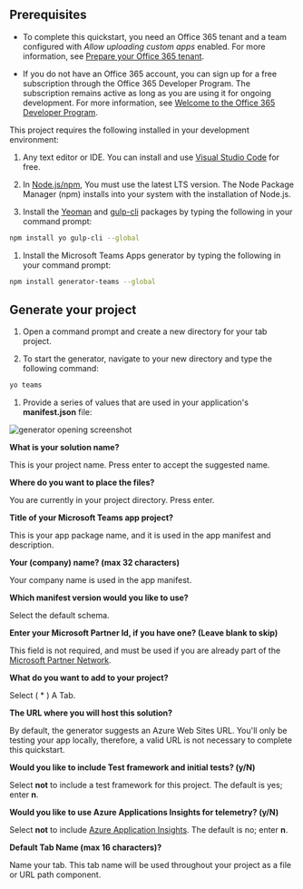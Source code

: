## Prerequisites

- To complete this quickstart, you need an Office 365 tenant and a team configured with *Allow uploading custom apps* enabled. For more information, see [Prepare your Office 365 tenant](~/concepts/build-and-test/prepare-your-o365-tenant.md).

- If you do not have an Office 365 account, you can sign up for a free subscription through the Office 365 Developer Program. The subscription remains active as long as you are using it for ongoing development. For more information, see [Welcome to the Office 365 Developer Program](/OfficeDev/office-dev-program-docs/docs/office-365-developer-program.md).

This project requires the following installed in your development environment:

1. Any text editor or IDE. You can install and use [Visual Studio Code](https://code.visualstudio.com/download) for free.

1. In [Node.js/npm](https://nodejs.org/en/), You must use the latest LTS version. The Node Package Manager (npm) installs into your system with the installation of Node.js.

1. Install the [Yeoman](https://yeoman.io/) and [gulp-cli](https://www.npmjs.com/package/gulp-cli) packages by typing the following in your command prompt:

```bash
npm install yo gulp-cli --global
```

1. Install the Microsoft Teams Apps generator by typing the following in your command prompt:

```bash
npm install generator-teams --global
```

## Generate your project

1. Open a command prompt and create a new directory for your tab project.

1. To start the generator, navigate to your new directory and type the following command:

```bash
yo teams
```

1. Provide a series of values that are used in your application's **manifest.json** file:

![generator opening screenshot](/microsoftteams/platform/assets/images/tab-images/teamsTabScreenshot.PNG)

**What is your solution name?**

This is your project name. Press enter to accept the suggested name.

**Where do you want to place the files?**

You are currently in your project directory. Press enter.

**Title of your Microsoft Teams app project?**

This is your app package name, and it is used in the app manifest and description.

**Your (company) name? (max 32 characters)**

Your company name is used in the app manifest.

**Which manifest version would you like to use?**

Select the default schema.

**Enter your Microsoft Partner Id, if you have one? (Leave blank to skip)**

This field is not required, and must be used if you are already part of the [Microsoft Partner Network](https://partner.microsoft.com).

**What do you want to add to your project?**

Select ( &ast; ) A Tab.

**The URL where you will host this solution?**

By default, the generator suggests an Azure Web Sites URL. You'll only be testing your app locally, therefore, a valid URL is not necessary to complete this quickstart.

**Would you like to include Test framework and initial tests? (y/N)**

Select **not** to include a test framework for this project. The default is yes; enter **n**.

**Would you like to use Azure Applications Insights for telemetry? (y/N)**

Select **not** to include [Azure Application Insights](/azure-docs/articles/azure-monitor/app/app-insights-overview.md). The default is no; enter **n**.

**Default Tab Name (max 16 characters)?**

Name your tab. This tab name will be used throughout your project as a file or URL path component.
